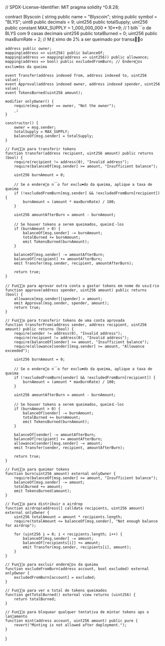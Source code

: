 // SPDX-License-Identifier: MIT
pragma solidity ^0.8.28;

contract Blyscoin {
    string public name = "Blyscoin";
    string public symbol = "BLYS";
    uint8 public decimals = 9;
    uint256 public totalSupply;
    uint256 public constant MAX_SUPPLY = 1_000_000_000 * 10**9; // 1 bilh￣o de BLYS com 9 casas decimais
    uint256 public totalBurned = 0;
    uint256 public maxBurnRate = 2; // M￡ximo de 2% a ser queimado por transa￧￣o

    address public owner;
    mapping(address => uint256) public balanceOf;
    mapping(address => mapping(address => uint256)) public allowance;
    mapping(address => bool) public excludedFromBurn; // Endere￧os exclu￭dos da queima

    event Transfer(address indexed from, address indexed to, uint256 value);
    event Approval(address indexed owner, address indexed spender, uint256 value);
    event TokensBurned(uint256 amount);

    modifier onlyOwner() {
        require(msg.sender == owner, "Not the owner");
        _;
    }

    constructor() {
        owner = msg.sender;
        totalSupply = MAX_SUPPLY;
        balanceOf[msg.sender] = totalSupply;
    }

    // Fun￧￣o para transferir tokens
    function transfer(address recipient, uint256 amount) public returns (bool) {
        require(recipient != address(0), "Invalid address");
        require(balanceOf[msg.sender] >= amount, "Insufficient balance");

        uint256 burnAmount = 0;
        
        // Se o endere￧o n￣o for exclu￭do da queima, aplique a taxa de queima
        if (!excludedFromBurn[msg.sender] && !excludedFromBurn[recipient]) {
            burnAmount = (amount * maxBurnRate) / 100;
        }

        uint256 amountAfterBurn = amount - burnAmount;

        // Se houver tokens a serem queimados, queim￡-los
        if (burnAmount > 0) {
            balanceOf[msg.sender] -= burnAmount;
            totalBurned += burnAmount;
            emit TokensBurned(burnAmount);
        }

        balanceOf[msg.sender] -= amountAfterBurn;
        balanceOf[recipient] += amountAfterBurn;
        emit Transfer(msg.sender, recipient, amountAfterBurn);

        return true;
    }

    // Fun￧￣o para aprovar outra conta a gastar tokens em nome do usu￡rio
    function approve(address spender, uint256 amount) public returns (bool) {
        allowance[msg.sender][spender] = amount;
        emit Approval(msg.sender, spender, amount);
        return true;
    }

    // Fun￧￣o para transferir tokens de uma conta aprovada
    function transferFrom(address sender, address recipient, uint256 amount) public returns (bool) {
        require(sender != address(0), "Invalid address");
        require(recipient != address(0), "Invalid address");
        require(balanceOf[sender] >= amount, "Insufficient balance");
        require(allowance[sender][msg.sender] >= amount, "Allowance exceeded");

        uint256 burnAmount = 0;
        
        // Se o endere￧o n￣o for exclu￭do da queima, aplique a taxa de queima
        if (!excludedFromBurn[sender] && !excludedFromBurn[recipient]) {
            burnAmount = (amount * maxBurnRate) / 100;
        }

        uint256 amountAfterBurn = amount - burnAmount;

        // Se houver tokens a serem queimados, queim￡-los
        if (burnAmount > 0) {
            balanceOf[sender] -= burnAmount;
            totalBurned += burnAmount;
            emit TokensBurned(burnAmount);
        }

        balanceOf[sender] -= amountAfterBurn;
        balanceOf[recipient] += amountAfterBurn;
        allowance[sender][msg.sender] -= amount;
        emit Transfer(sender, recipient, amountAfterBurn);

        return true;
    }

    // Fun￧￣o para queimar tokens
    function burn(uint256 amount) external onlyOwner {
        require(balanceOf[msg.sender] >= amount, "Insufficient balance");
        balanceOf[msg.sender] -= amount;
        totalBurned += amount;
        emit TokensBurned(amount);
    }

    // Fun￧￣o para distribuir o airdrop
    function airdrop(address[] calldata recipients, uint256 amount) external onlyOwner {
        uint256 totalAmount = amount * recipients.length;
        require(totalAmount <= balanceOf[msg.sender], "Not enough balance for airdrop");

        for (uint256 i = 0; i < recipients.length; i++) {
            balanceOf[msg.sender] -= amount;
            balanceOf[recipients[i]] += amount;
            emit Transfer(msg.sender, recipients[i], amount);
        }
    }

    // Fun￧￣o para excluir endere￧os da queima
    function excludeFromBurn(address account, bool excluded) external onlyOwner {
        excludedFromBurn[account] = excluded;
    }

    // Fun￧￣o para ver o total de tokens queimados
    function getTotalBurned() external view returns (uint256) {
        return totalBurned;
    }

    // Fun￧￣o para bloquear qualquer tentativa de mintar tokens ap￳s o lan￧amento
    function mint(address account, uint256 amount) public pure {
        revert("Minting is not allowed after deployment.");
    }
}
